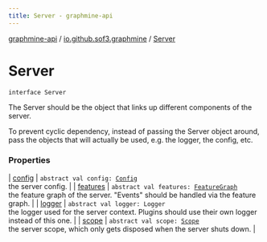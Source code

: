 ```yaml
---
title: Server - graphmine-api
---
```


[graphmine-api](../../index.html) / [io.github.sof3.graphmine](../index.html) / [Server](./index.html)

# Server

`interface Server`

The Server should be the object that links up different components of the server.

To prevent cyclic dependency, instead of passing the Server object around, pass the objects that will actually be used, e.g. the logger, the config, etc.

### Properties

| [config](config.html) | `abstract val config: `[`Config`](../../io.github.sof3.graphmine.config/-config/index.html)<br>the server config. |
| [features](features.html) | `abstract val features: `[`FeatureGraph`](../../io.github.sof3.graphmine.feature/-feature-graph/index.html)<br>the feature graph of the server. "Events" should be handled via the feature graph. |
| [logger](logger.html) | `abstract val logger: Logger`<br>the logger used for the server context. Plugins should use their own logger instead of this one. |
| [scope](scope.html) | `abstract val scope: `[`Scope`](../../io.github.sof3.graphmine.scope/-scope/index.html)<br>the server scope, which only gets disposed when the server shuts down. |


